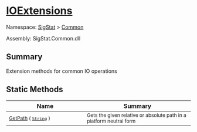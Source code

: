 # [IOExtensions](./IOExtensions.md)

Namespace: [SigStat]() > [Common](./README.md)

Assembly: SigStat.Common.dll

## Summary
Extension methods for common IO operations

## Static Methods

| Name | Summary | 
| --- | --- | 
| <sub>[GetPath](./Methods/IOExtensions-100663401.md) ( [`String`](https://docs.microsoft.com/en-us/dotnet/api/System.String) )</sub><img width=180>| <sub>Gets the given relative or absolute path in a platform neutral form</sub>| <br>


